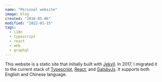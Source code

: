 ```yaml
---
name: "Personal website"
image: blog
created: "2016-05-06"
modified: "2022-01-15"
tags:
  - i18n
  - typescript
  - react
  - web
  - graphql
---
```


This website is a static site that initially built with [Jekyll](https://jekyllrb.com/). In 2017, I migrated it to the current stack of [Typescript](https://www.typescriptlang.org/), [React](https://reactjs.org/), and [GatsbyJs](https://www.gatsbyjs.org/). It supports both English and Chinese language.
